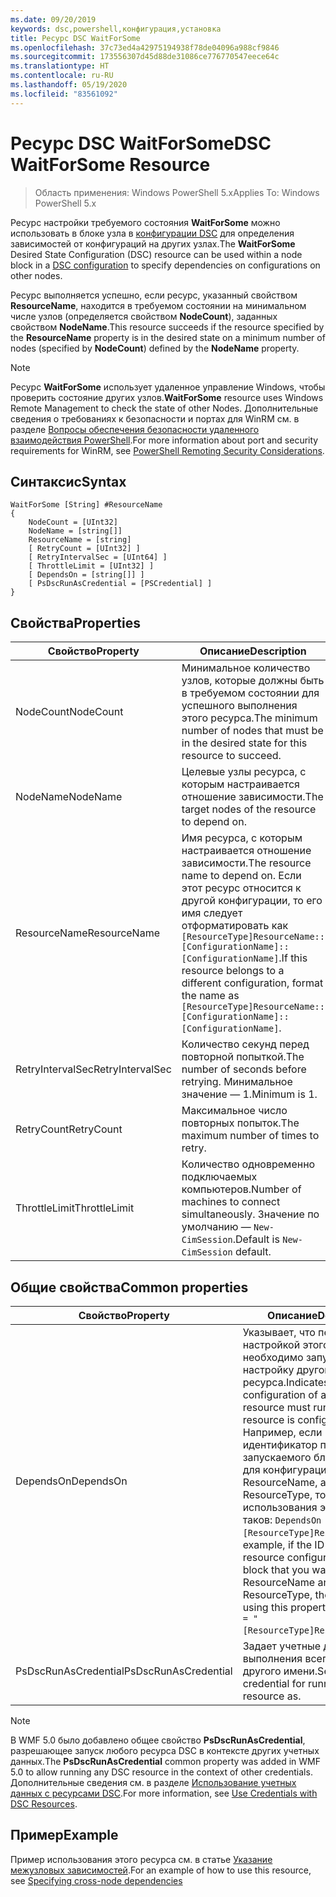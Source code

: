 ```yaml
---
ms.date: 09/20/2019
keywords: dsc,powershell,конфигурация,установка
title: Ресурс DSC WaitForSome
ms.openlocfilehash: 37c73ed4a42975194938f78de04096a988cf9846
ms.sourcegitcommit: 173556307d45d88de31086ce776770547eece64c
ms.translationtype: HT
ms.contentlocale: ru-RU
ms.lasthandoff: 05/19/2020
ms.locfileid: "83561092"
---
```

# <a name="dsc-waitforsome-resource"></a><span data-ttu-id="d7f88-103">Ресурс DSC WaitForSome</span><span class="sxs-lookup"><span data-stu-id="d7f88-103">DSC WaitForSome Resource</span></span>

> <span data-ttu-id="d7f88-104">Область применения: Windows PowerShell 5.x</span><span class="sxs-lookup"><span data-stu-id="d7f88-104">Applies To: Windows PowerShell 5.x</span></span>

<span data-ttu-id="d7f88-105">Ресурс настройки требуемого состояния **WaitForSome** можно использовать в блоке узла в [конфигурации DSC](../../../configurations/configurations.md) для определения зависимостей от конфигураций на других узлах.</span><span class="sxs-lookup"><span data-stu-id="d7f88-105">The **WaitForSome** Desired State Configuration (DSC) resource can be used within a node block in a [DSC configuration](../../../configurations/configurations.md) to specify dependencies on configurations on other nodes.</span></span>

<span data-ttu-id="d7f88-106">Ресурс выполняется успешно, если ресурс, указанный свойством **ResourceName**, находится в требуемом состоянии на минимальном числе узлов (определяется свойством **NodeCount**), заданных свойством **NodeName**.</span><span class="sxs-lookup"><span data-stu-id="d7f88-106">This resource succeeds if the resource specified by the **ResourceName** property is in the desired state on a minimum number of nodes (specified by **NodeCount**) defined by the **NodeName** property.</span></span>

> [!NOTE]
> <span data-ttu-id="d7f88-107">Ресурс **WaitForSome** использует удаленное управление Windows, чтобы проверить состояние других узлов.</span><span class="sxs-lookup"><span data-stu-id="d7f88-107">**WaitForSome** resource uses Windows Remote Management to check the state of other Nodes.</span></span> <span data-ttu-id="d7f88-108">Дополнительные сведения о требованиях к безопасности и портах для WinRM см. в разделе [Вопросы обеспечения безопасности удаленного взаимодействия PowerShell](/powershell/scripting/learn/remoting/winrmsecurity?view=powershell-6).</span><span class="sxs-lookup"><span data-stu-id="d7f88-108">For more information about port and security requirements for WinRM, see [PowerShell Remoting Security Considerations](/powershell/scripting/learn/remoting/winrmsecurity?view=powershell-6).</span></span>

## <a name="syntax"></a><span data-ttu-id="d7f88-109">Синтаксис</span><span class="sxs-lookup"><span data-stu-id="d7f88-109">Syntax</span></span>

```Syntax
WaitForSome [String] #ResourceName
{
    NodeCount = [UInt32]
    NodeName = [string[]]
    ResourceName = [string]
    [ RetryCount = [UInt32] ]
    [ RetryIntervalSec = [UInt64] ]
    [ ThrottleLimit = [UInt32] ]
    [ DependsOn = [string[]] ]
    [ PsDscRunAsCredential = [PSCredential] ]
}
```

## <a name="properties"></a><span data-ttu-id="d7f88-110">Свойства</span><span class="sxs-lookup"><span data-stu-id="d7f88-110">Properties</span></span>

|<span data-ttu-id="d7f88-111">Свойство</span><span class="sxs-lookup"><span data-stu-id="d7f88-111">Property</span></span> |<span data-ttu-id="d7f88-112">Описание</span><span class="sxs-lookup"><span data-stu-id="d7f88-112">Description</span></span> |
|---|---|
|<span data-ttu-id="d7f88-113">NodeCount</span><span class="sxs-lookup"><span data-stu-id="d7f88-113">NodeCount</span></span> |<span data-ttu-id="d7f88-114">Минимальное количество узлов, которые должны быть в требуемом состоянии для успешного выполнения этого ресурса.</span><span class="sxs-lookup"><span data-stu-id="d7f88-114">The minimum number of nodes that must be in the desired state for this resource to succeed.</span></span> |
|<span data-ttu-id="d7f88-115">NodeName</span><span class="sxs-lookup"><span data-stu-id="d7f88-115">NodeName</span></span> |<span data-ttu-id="d7f88-116">Целевые узлы ресурса, с которым настраивается отношение зависимости.</span><span class="sxs-lookup"><span data-stu-id="d7f88-116">The target nodes of the resource to depend on.</span></span> |
|<span data-ttu-id="d7f88-117">ResourceName</span><span class="sxs-lookup"><span data-stu-id="d7f88-117">ResourceName</span></span> |<span data-ttu-id="d7f88-118">Имя ресурса, с которым настраивается отношение зависимости.</span><span class="sxs-lookup"><span data-stu-id="d7f88-118">The resource name to depend on.</span></span> <span data-ttu-id="d7f88-119">Если этот ресурс относится к другой конфигурации, то его имя следует отформатировать как `[ResourceType]ResourceName::[ConfigurationName]::[ConfigurationName]`.</span><span class="sxs-lookup"><span data-stu-id="d7f88-119">If this resource belongs to a different configuration, format the name as `[ResourceType]ResourceName::[ConfigurationName]::[ConfigurationName]`.</span></span> |
|<span data-ttu-id="d7f88-120">RetryIntervalSec</span><span class="sxs-lookup"><span data-stu-id="d7f88-120">RetryIntervalSec</span></span> |<span data-ttu-id="d7f88-121">Количество секунд перед повторной попыткой.</span><span class="sxs-lookup"><span data-stu-id="d7f88-121">The number of seconds before retrying.</span></span> <span data-ttu-id="d7f88-122">Минимальное значение — 1.</span><span class="sxs-lookup"><span data-stu-id="d7f88-122">Minimum is 1.</span></span> |
|<span data-ttu-id="d7f88-123">RetryCount</span><span class="sxs-lookup"><span data-stu-id="d7f88-123">RetryCount</span></span> |<span data-ttu-id="d7f88-124">Максимальное число повторных попыток.</span><span class="sxs-lookup"><span data-stu-id="d7f88-124">The maximum number of times to retry.</span></span> |
|<span data-ttu-id="d7f88-125">ThrottleLimit</span><span class="sxs-lookup"><span data-stu-id="d7f88-125">ThrottleLimit</span></span> |<span data-ttu-id="d7f88-126">Количество одновременно подключаемых компьютеров.</span><span class="sxs-lookup"><span data-stu-id="d7f88-126">Number of machines to connect simultaneously.</span></span> <span data-ttu-id="d7f88-127">Значение по умолчанию — `New-CimSession`.</span><span class="sxs-lookup"><span data-stu-id="d7f88-127">Default is `New-CimSession` default.</span></span> |

## <a name="common-properties"></a><span data-ttu-id="d7f88-128">Общие свойства</span><span class="sxs-lookup"><span data-stu-id="d7f88-128">Common properties</span></span>

|<span data-ttu-id="d7f88-129">Свойство</span><span class="sxs-lookup"><span data-stu-id="d7f88-129">Property</span></span> |<span data-ttu-id="d7f88-130">Описание</span><span class="sxs-lookup"><span data-stu-id="d7f88-130">Description</span></span> |
|---|---|
|<span data-ttu-id="d7f88-131">DependsOn</span><span class="sxs-lookup"><span data-stu-id="d7f88-131">DependsOn</span></span> |<span data-ttu-id="d7f88-132">Указывает, что перед настройкой этого ресурса необходимо запустить настройку другого ресурса.</span><span class="sxs-lookup"><span data-stu-id="d7f88-132">Indicates that the configuration of another resource must run before this resource is configured.</span></span> <span data-ttu-id="d7f88-133">Например, если идентификатор первого запускаемого блока сценария для конфигурации ресурса — ResourceName, а его тип — ResourceType, то синтаксис использования этого свойства таков: `DependsOn = "[ResourceType]ResourceName"`.</span><span class="sxs-lookup"><span data-stu-id="d7f88-133">For example, if the ID of the resource configuration script block that you want to run first is ResourceName and its type is ResourceType, the syntax for using this property is `DependsOn = "[ResourceType]ResourceName"`.</span></span> |
|<span data-ttu-id="d7f88-134">PsDscRunAsCredential</span><span class="sxs-lookup"><span data-stu-id="d7f88-134">PsDscRunAsCredential</span></span> |<span data-ttu-id="d7f88-135">Задает учетные данные для выполнения всего ресурса от другого имени.</span><span class="sxs-lookup"><span data-stu-id="d7f88-135">Sets the credential for running the entire resource as.</span></span> |

> [!NOTE]
> <span data-ttu-id="d7f88-136">В WMF 5.0 было добавлено общее свойство **PsDscRunAsCredential**, разрешающее запуск любого ресурса DSC в контексте других учетных данных.</span><span class="sxs-lookup"><span data-stu-id="d7f88-136">The **PsDscRunAsCredential** common property was added in WMF 5.0 to allow running any DSC resource in the context of other credentials.</span></span> <span data-ttu-id="d7f88-137">Дополнительные сведения см. в разделе [Использование учетных данных с ресурсами DSC](../../../configurations/runasuser.md).</span><span class="sxs-lookup"><span data-stu-id="d7f88-137">For more information, see [Use Credentials with DSC Resources](../../../configurations/runasuser.md).</span></span>

## <a name="example"></a><span data-ttu-id="d7f88-138">Пример</span><span class="sxs-lookup"><span data-stu-id="d7f88-138">Example</span></span>

<span data-ttu-id="d7f88-139">Пример использования этого ресурса см. в статье [Указание межузловых зависимостей](../../../configurations/crossNodeDependencies.md).</span><span class="sxs-lookup"><span data-stu-id="d7f88-139">For an example of how to use this resource, see [Specifying cross-node dependencies](../../../configurations/crossNodeDependencies.md)</span></span>
